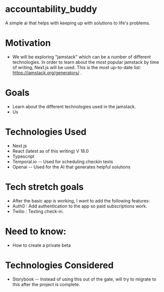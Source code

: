 # accountability_buddy
A simple ai that helps with keeping up with solutions to life's problems.

# Motivation
* We will be exploring "jamstack" which can be a number of different technologies. In order to learn about the most popular jamstack by time of writing, Next.js will be used. This is the most up-to-date list: https://jamstack.org/generators/ .

# Goals
* Learn about the different technologies used in the jamstack.
* Us

# Technologies Used
* Next.js
* React (latest as of this writing) V 18.0
* Typescript
* Temporal.io -- Used for scheduling checkin texts
* Openai -- Used for the AI that generates helpful solutions

# Tech stretch goals
* After the basic app is working, I want to add the following features:
* Auth0 : Add authentication to the app so paid subscriptions work.
* Twilio : Texting check-in.

# Need to know:
* How to create a private beta


# Technologies Considered
* Storybook -- Instead of using this out of the gate, will try to migrate to this after the project is complete.